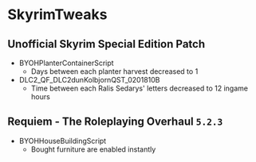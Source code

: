 # SkyrimTweaks

## Unofficial Skyrim Special Edition Patch
* BYOHPlanterContainerScript
	* Days between each planter harvest decreased to 1
* DLC2_QF_DLC2dunKolbjornQST_0201810B
	* Time between each Ralis Sedarys' letters decreased to 12 ingame hours

## Requiem - The Roleplaying Overhaul `5.2.3`
* BYOHHouseBuildingScript
	* Bought furniture are enabled instantly
